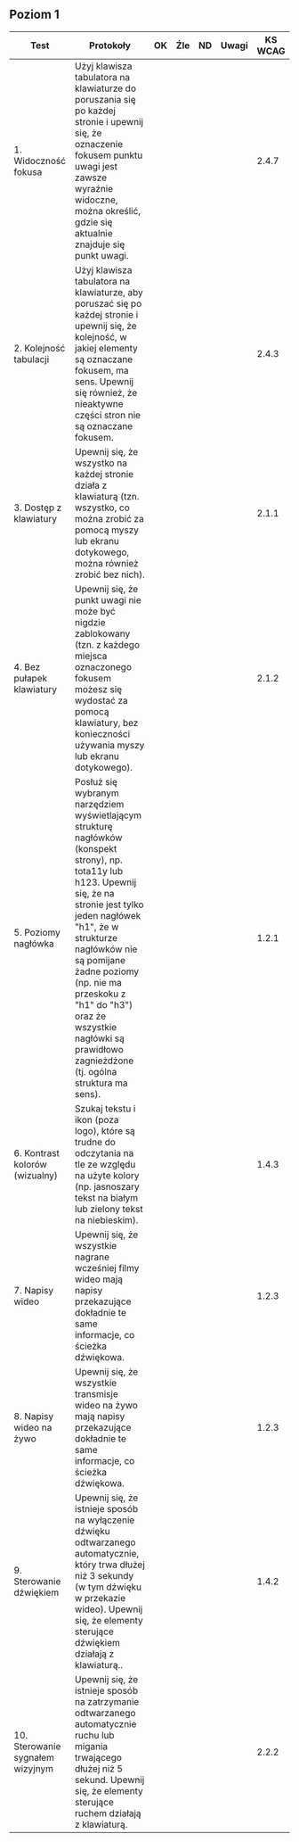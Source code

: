 ## Poziom 1

| Test        | Protokoły                    |OK|Źle|ND| Uwagi  |KS WCAG|
|-------------|------------------------------|--|---|--|--------|--------|
|1. Widoczność fokusa|Użyj klawisza tabulatora na klawiaturze do poruszania się po każdej stronie i upewnij się, że oznaczenie fokusem punktu uwagi jest zawsze wyraźnie widoczne, można określić, gdzie się aktualnie znajduje się punkt uwagi.| | | | |2.4.7|
|2. Kolejność tabulacji|Użyj klawisza tabulatora na klawiaturze, aby poruszać się po każdej stronie i upewnij się, że kolejność, w jakiej elementy są oznaczane fokusem, ma sens. Upewnij się również, że nieaktywne części stron nie są oznaczane fokusem.| | | | |2.4.3|
|3. Dostęp z klawiatury|Upewnij się, że wszystko na każdej stronie działa z klawiaturą (tzn. wszystko, co można zrobić za pomocą myszy lub ekranu dotykowego, można również zrobić bez nich).| | | | |2.1.1|
|4. Bez pułapek klawiatury|Upewnij się, że punkt uwagi nie może być nigdzie zablokowany (tzn. z każdego miejsca oznaczonego fokusem możesz się wydostać za pomocą klawiatury, bez konieczności używania myszy lub ekranu dotykowego).| | | | |2.1.2|
|5. Poziomy nagłówka|Posłuż się wybranym narzędziem wyświetlającym strukturę nagłówków (konspekt strony), np. tota11y lub h123. Upewnij się, że na stronie jest tylko jeden nagłówek "h1", że w strukturze nagłówków nie są pomijane żadne poziomy (np. nie ma przeskoku z "h1" do "h3") oraz że wszystkie nagłówki są prawidłowo zagnieżdżone (tj. ogólna struktura ma sens).| | | | |1.2.1|
|6. Kontrast kolorów (wizualny)|Szukaj tekstu i ikon (poza logo), które są trudne do odczytania na tle ze względu na użyte kolory (np. jasnoszary tekst na białym lub zielony tekst na niebieskim).| | | | |1.4.3|
|7. Napisy wideo|Upewnij się, że wszystkie nagrane wcześniej filmy wideo mają napisy przekazujące dokładnie te same informacje, co ścieżka dźwiękowa.| | | | |1.2.3|
|8. Napisy wideo na żywo|Upewnij się, że wszystkie transmisje wideo na żywo mają napisy przekazujące dokładnie te same informacje, co ścieżka dźwiękowa.| | | | |1.2.3|
|9. Sterowanie dźwiękiem|Upewnij się, że istnieje sposób na wyłączenie dźwięku odtwarzanego automatycznie, który trwa dłużej niż 3 sekundy (w tym dźwięku w przekazie wideo). Upewnij się, że elementy sterujące dźwiękiem działają z klawiaturą..| | | | |1.4.2|
|10. Sterowanie sygnałem wizyjnym|Upewnij się, że istnieje sposób na zatrzymanie odtwarzanego automatycznie ruchu lub migania trwającego dłużej niż 5 sekund. Upewnij się, że elementy sterujące ruchem działają z klawiaturą.| | | | |2.2.2|








